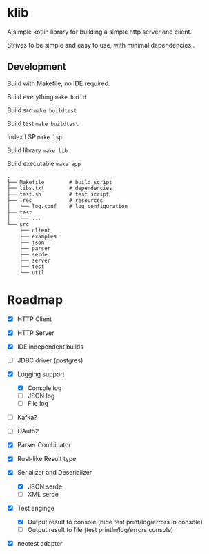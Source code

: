 # klib
A simple kotlin library for building a simple http server and client.

Strives to be simple and easy to use, with minimal dependencies..

## Development
Build with Makefile, no IDE required.

Build everything
`make build`

Build src
`make buildtest`

Build test
`make buildtest`

Index LSP
`make lsp`

Build library
`make lib`

Build executable 
`make app`

```
.
├── Makefile        # build script
├── libs.txt        # dependencies
├── test.sh         # test script
├── .res            # resources
│   └── log.conf    # log configuration
├── test
│   └── ...
└── src
    ├── client
    ├── examples
    ├── json
    ├── parser
    ├── serde
    ├── server
    ├── test
    └── util
```

# Roadmap
- [x] HTTP Client
- [x] HTTP Server
- [x] IDE independent builds
- [ ] JDBC driver (postgres)
- [x] Logging support
    - [x] Console log
    - [ ] JSON log
    - [ ] File log
- [ ] Kafka?
- [ ] OAuth2
- [x] Parser Combinator
- [x] Rust-like Result type
- [x] Serializer and Deserializer
    - [x] JSON serde
    - [ ] XML serde
- [x] Test enginge
    - [x] Output result to console (hide test print/log/errors in console)
    - [ ] Output result to file (test println/log/errors console)
- [x] neotest adapter

